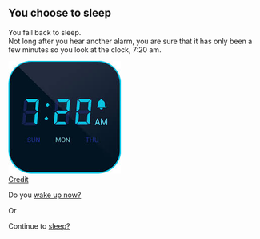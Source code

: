 ## You choose to sleep

You fall back to sleep.  
Not long after you hear another alarm, you are sure that it has only been a few minutes so you look at the clock, 7:20 am.

![7:20 clock](../image/clock720.jpg)  
[Credit](https://www.facebook.com/Clock-Master-1763573957032710/)

Do you [wake up now?](choice1/wakeup2.md)

Or

Continue to [sleep?](choice2/snooze2.md)